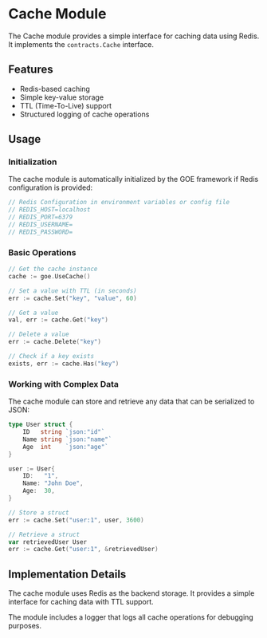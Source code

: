 # Cache Module

The Cache module provides a simple interface for caching data using Redis. It implements the `contracts.Cache` interface.

## Features

- Redis-based caching
- Simple key-value storage
- TTL (Time-To-Live) support
- Structured logging of cache operations

## Usage

### Initialization

The cache module is automatically initialized by the GOE framework if Redis configuration is provided:

```go
// Redis Configuration in environment variables or config file
// REDIS_HOST=localhost
// REDIS_PORT=6379
// REDIS_USERNAME=
// REDIS_PASSWORD=
```

### Basic Operations

```go
// Get the cache instance
cache := goe.UseCache()

// Set a value with TTL (in seconds)
err := cache.Set("key", "value", 60)

// Get a value
val, err := cache.Get("key")

// Delete a value
err := cache.Delete("key")

// Check if a key exists
exists, err := cache.Has("key")
```

### Working with Complex Data

The cache module can store and retrieve any data that can be serialized to JSON:

```go
type User struct {
    ID   string `json:"id"`
    Name string `json:"name"`
    Age  int    `json:"age"`
}

user := User{
    ID:   "1",
    Name: "John Doe",
    Age:  30,
}

// Store a struct
err := cache.Set("user:1", user, 3600)

// Retrieve a struct
var retrievedUser User
err := cache.Get("user:1", &retrievedUser)
```

## Implementation Details

The cache module uses Redis as the backend storage. It provides a simple interface for caching data with TTL support.

The module includes a logger that logs all cache operations for debugging purposes.